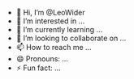 - 👋 Hi, I’m @LeoWider
- 👀 I’m interested in ...
- 🌱 I’m currently learning ...
- 💞️ I’m looking to collaborate on ...
- 📫 How to reach me ...
- 😄 Pronouns: ...
- ⚡ Fun fact: ...

<!---
LeoWider/LeoWider is a ✨ special ✨ repository because its `README.md` (this file) appears on your GitHub profile.
You can click the Preview link to take a look at your changes.
--->
